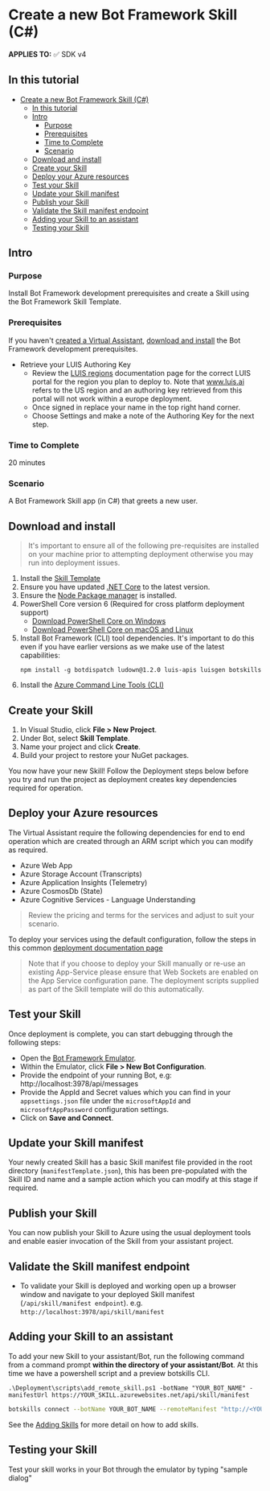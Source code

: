 # Create a new Bot Framework Skill (C#)

**APPLIES TO:** ✅ SDK v4

## In this tutorial
- [Create a new Bot Framework Skill (C#)](#create-a-new-bot-framework-skill-c)
  - [In this tutorial](#in-this-tutorial)
  - [Intro](#intro)
    - [Purpose](#purpose)
    - [Prerequisites](#prerequisites)
    - [Time to Complete](#time-to-complete)
    - [Scenario](#scenario)
  - [Download and install](#download-and-install)
  - [Create your Skill](#create-your-skill)
  - [Deploy your Azure resources](#deploy-your-azure-resources)
  - [Test your Skill](#test-your-skill)
  - [Update your Skill manifest](#update-your-skill-manifest)
  - [Publish your Skill](#publish-your-skill)
  - [Validate the Skill manifest endpoint](#validate-the-skill-manifest-endpoint)
  - [Adding your Skill to an assistant](#adding-your-skill-to-an-assistant)
  - [Testing your Skill](#testing-your-skill)

## Intro
### Purpose

Install Bot Framework development prerequisites and create a Skill using the Bot Framework Skill Template.

### Prerequisites

If you haven't [created a Virtual Assistant](./virtualassistant.md), [download and install](#download-and-install) the Bot Framework development prerequisites.

- Retrieve your LUIS Authoring Key
   - Review the [LUIS regions](https://docs.microsoft.com/en-us/azure/cognitive-services/luis/luis-reference-regions) documentation page for the correct LUIS portal for the region you plan to deploy to. Note that www.luis.ai refers to the US region and an authoring key retrieved from this portal will not work within a europe deployment. 
   - Once signed in replace your name in the top right hand corner.
   - Choose Settings and make a note of the Authoring Key for the next step.

### Time to Complete

20 minutes

### Scenario

A Bot Framework Skill app (in C#) that greets a new user.

## Download and install
> It's important to ensure all of the following pre-requisites are installed on your machine prior to attempting deployment otherwise you may run into deployment issues.

1. Install the [Skill Template](https://marketplace.visualstudio.com/items?itemName=BotBuilder.BotSkillTemplate)
2. Ensure you have updated [.NET Core](https://www.microsoft.com/net/download) to the latest version.  
3. Ensure the [Node Package manager](https://nodejs.org/en/) is installed.
4. PowerShell Core version 6 (Required for cross platform deployment support)
   * [Download PowerShell Core on Windows](https://aka.ms/getps6-windows)
   * [Download PowerShell Core on macOS and Linux](https://aka.ms/getps6-linux)
5. Install  Bot Framework (CLI) tool dependencies. It's important to do this even if you have earlier versions as we make use of the latest capabilities: 
   ```
   npm install -g botdispatch ludown@1.2.0 luis-apis luisgen botskills
   ```
6. Install the [Azure Command Line Tools (CLI)](https://docs.microsoft.com/en-us/cli/azure/install-azure-cli-windows?view=azure-cli-latest)

## Create your Skill

1. In Visual Studio, click **File > New Project**.
2. Under Bot, select **Skill Template**.
3. Name your project and click **Create**.
4.  Build your project to restore your NuGet packages.

You now have your new Skill! Follow the Deployment steps below before you try and run the project as deployment creates key dependencies required for operation.

## Deploy your Azure resources

The Virtual Assistant require the following dependencies for end to end operation which are created through an ARM script which you can modify as required.

- Azure Web App
- Azure Storage Account (Transcripts)
- Azure Application Insights (Telemetry)
- Azure CosmosDb (State)
- Azure Cognitive Services - Language Understanding

> Review the pricing and terms for the services and adjust to suit your scenario.

To deploy your services using the default configuration, follow the steps in this common [deployment documentation page](/docs/tutorials/assistantandskilldeploymentsteps.md)

> Note that if you choose to deploy your Skill manually or re-use an existing App-Service please ensure that Web Sockets are enabled on the App Service configuration pane. The deployment scripts supplied as part of the Skill template will do this automatically.

## Test your Skill

Once deployment is complete, you can start debugging through the following steps:
- Open the [Bot Framework Emulator](https://github.com/Microsoft/BotFramework-Emulator). 
- Within the Emulator, click **File > New Bot Configuration**.
- Provide the endpoint of your running Bot, e.g: http://localhost:3978/api/messages
- Provide the AppId and Secret values which you can find in your `appsettings.json` file under the `microsoftAppId` and `microsoftAppPassword` configuration settings.
- Click on **Save and Connect**.

## Update your Skill manifest

Your newly created Skill has a basic Skill manifest file provided in the root directory (`manifestTemplate.json`), this has been pre-populated with the Skill ID and name and a sample action which you can modify at this stage if required.

## Publish your Skill

You can now publish your Skill to Azure using the usual deployment tools and enable easier invocation of the Skill from your assistant project.

## Validate the Skill manifest endpoint

- To validate your Skill is deployed and working open up a browser window and navigate to your deployed Skill manifest (`/api/skill/manifest endpoint`). e.g.  `http://localhost:3978/api/skill/manifest`

## Adding your Skill to an assistant

To add your new Skill to your assistant/Bot, run the following command from a command prompt **within the directory of your assistant/Bot**. At this time we have a powershell script and a preview botskills CLI.

``
.\Deployment\scripts\add_remote_skill.ps1 -botName "YOUR_BOT_NAME" -manifestUrl https://YOUR_SKILL.azurewebsites.net/api/skill/manifest
``

```bash
botskills connect --botName YOUR_BOT_NAME --remoteManifest "http://<YOUR_SKILL_MANIFEST>.azurewebsites.net/api/skill/manifest" --luisFolder "<YOUR-SKILL_PATH>\Deployment\Resources\LU\en\" --cs 
```

See the [Adding Skills](/docs/advanced/skills/addingskills.md) for more detail on how to add skills.

## Testing your Skill

Test your skill works in your Bot through the emulator by typing "sample dialog"